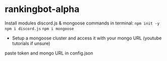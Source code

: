 # rankingbot-alpha

Install modules discord.js & mongoose
commands in terminal:
`npm init -y`
`npm i discord.js`
`npm i mongoose`
  - Setup a mongoose cluster and access it with your mongo URL (youtube tutorials if unsure)
 
 paste token and mongo URL in config.json
